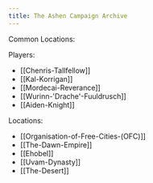 ```yaml
---
title: The Ashen Campaign Archive
---
```


Common Locations:

Players:
- [[Chenris-Tallfellow]]
- [[Kal-Korrigan]]
- [[Mordecai-Reverance]]
- [[Wurinn-'Drache'-Fuuldrusch]]
- [[Aiden-Knight]]

Locations:
- [[Organisation-of-Free-Cities-(OFC)]]
- [[The-Dawn-Empire]]
- [[Ehobel]]
- [[Uvam-Dynasty]]
- [[The-Desert]]

